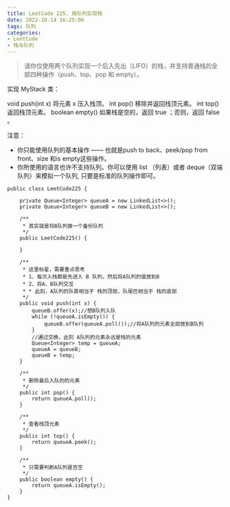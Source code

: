 ```yaml
---
title: LeetCode 225. 用队列实现栈
date: 2022-10-14 16:25:06
tags: 队列
categories:
- LeetCode
- 栈与队列
---
```


> 请你仅使用两个队列实现一个后入先出（LIFO）的栈，并支持普通栈的全部四种操作（push、top、pop 和 empty）。

<!--more-->

实现 MyStack 类：

void push(int x) 将元素 x 压入栈顶。
int pop() 移除并返回栈顶元素。
int top() 返回栈顶元素。
boolean empty() 如果栈是空的，返回 true ；否则，返回 false 。


注意：

* 你只能使用队列的基本操作 —— 也就是push to back、peek/pop from front、size 和is empty这些操作。  
* 你所使用的语言也许不支持队列。你可以使用 list （列表）或者 deque（双端队列）来模拟一个队列, 只要是标准的队列操作即可。  


```
public class LeetCode225 {

    private Queue<Integer> queueA = new LinkedList<>();
    private Queue<Integer> queueB = new LinkedList<>();

    /**
     * 其实就是将B队列做一个备份队列
     */
    public LeetCode225() {

    }

    /**
     * 这里标星，需要重点思考
     * 1、每次入栈都是先进入 B 队列，然后将A队列的值放到B
     * 2、将A、B队列交互
     * * 此刻，A队列的队首相当于 栈的顶部，队尾巴相当于 栈的底部
     */
    public void push(int x) {
        queueB.offer(x);//想B队列入队
        while (!queueA.isEmpty()) {
            queueB.offer(queueA.poll());//将A队列的元素全部放到B队列
        }
        //通过交换，此刻 A队列的元素永远是栈的元素
        Queue<Integer> temp = queueA;
        queueA = queueB;
        queueB = temp;
    }

    /**
     * 删除最后入队的的元素
     */
    public int pop() {
        return queueA.poll();
    }

    /**
     * 查看栈顶元素
     */
    public int top() {
        return queueA.peek();
    }

    /**
     * 只需要判断A队列是否空
     */
    public boolean empty() {
        return queueA.isEmpty();
    }
}

```